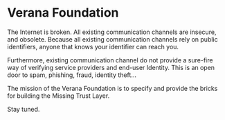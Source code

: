 # Verana Foundation

The Internet is broken. All existing communication channels are insecure, and obsolete. Because all existing communication channels rely on public identifiers, anyone that knows your identifier can reach you.

Furthermore, existing communication channel do not provide a sure-fire way of verifying service providers and end-user Identity. This is an open door to spam, phishing, fraud, identity theft...

The mission of the Verana Foundation is to specify and provide the bricks for building the Missing Trust Layer.

Stay tuned.
